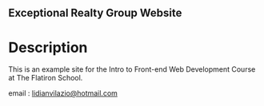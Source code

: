 Exceptional Realty Group Website
---

# Description

This is an example site for the Intro to Front-end Web Development Course at The Flatiron School.

email : lidianvilazio@hotmail.com
